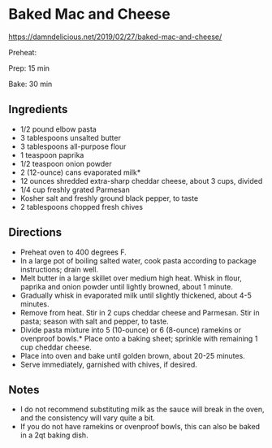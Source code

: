 # Baked Mac and Cheese

<!--Link-->
https://damndelicious.net/2019/02/27/baked-mac-and-cheese/

Preheat: 

Prep: 15 min

Bake: 30 min

## Ingredients
- 1/2 pound elbow pasta
- 3 tablespoons unsalted butter
- 3 tablespoons all-purpose flour
- 1 teaspoon paprika
- 1/2 teaspoon onion powder
- 2 (12-ounce) cans evaporated milk*
- 12 ounces shredded extra-sharp cheddar cheese, about 3 cups, divided
- 1/4 cup freshly grated Parmesan
- Kosher salt and freshly ground black pepper, to taste
- 2 tablespoons chopped fresh chives


## Directions
- Preheat oven to 400 degrees F.
- In a large pot of boiling salted water, cook pasta according to package instructions; drain well.
- Melt butter in a large skillet over medium high heat. Whisk in flour, paprika and onion powder until lightly browned, about 1 minute.
- Gradually whisk in evaporated milk until slightly thickened, about 4-5 minutes.
- Remove from heat. Stir in 2 cups cheddar cheese and Parmesan. Stir in pasta; season with salt and pepper, to taste.
- Divide pasta mixture into 5 (10-ounce) or 6 (8-ounce) ramekins or ovenproof bowls.* Place onto a baking sheet; sprinkle with remaining 1 cup cheddar cheese.
- Place into oven and bake until golden brown, about 20-25 minutes.
- Serve immediately, garnished with chives, if desired.

## Notes
- I do not recommend substituting milk as the sauce will break in the oven, and the consistency will vary quite a bit.
- If you do not have ramekins or ovenproof bowls, this can also be baked in a 2qt baking dish.

